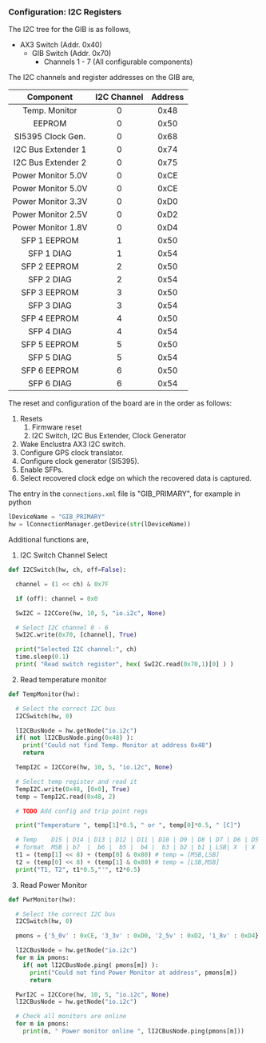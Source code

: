
### Configuration: I2C Registers

The I2C tree for the GIB is as follows,
* AX3 Switch (Addr. 0x40)
    * GIB Switch (Addr. 0x70)
        * Channels 1 - 7 (All configurable components)
             
The I2C channels and register addresses on the GIB are,

| Component         | I2C Channel    | Address |
| :---------------: | :-------------:| :------:| 
| Temp. Monitor     | 0              | 0x48    |   
| EEPROM            | 0              | 0x50    |
| SI5395 Clock Gen. | 0              | 0x68    |
| I2C Bus Extender 1| 0              | 0x74    |
| I2C Bus Extender 2| 0              | 0x75    |
| Power Monitor 5.0V| 0              | 0xCE    |
| Power Monitor 5.0V| 0              | 0xCE    |
| Power Monitor 3.3V| 0              | 0xD0    |
| Power Monitor 2.5V| 0              | 0xD2    |
| Power Monitor 1.8V| 0              | 0xD4    |
| SFP 1 EEPROM      | 1              | 0x50    |
| SFP 1 DIAG        | 1              | 0x54    |
| SFP 2 EEPROM      | 2              | 0x50    |
| SFP 2 DIAG        | 2              | 0x54    |
| SFP 3 EEPROM      | 3              | 0x50    |
| SFP 3 DIAG        | 3              | 0x54    |
| SFP 4 EEPROM      | 4              | 0x50    |
| SFP 4 DIAG        | 4              | 0x54    |
| SFP 5 EEPROM      | 5              | 0x50    |
| SFP 5 DIAG        | 5              | 0x54    |
| SFP 6 EEPROM      | 6              | 0x50    |
| SFP 6 DIAG        | 6              | 0x54    |


The reset and configuration of the board are in the order as follows:
1. Resets
   1. Firmware reset
   2. I2C Switch, I2C Bus Extender, Clock Generator
2. Wake Enclustra AX3 I2C switch.
3. Configure GPS clock translator.
4. Configure clock generator (SI5395).
5. Enable SFPs.
6. Select recovered clock edge on which the recovered data is captured.

The entry in the `connections.xml` file is "GIB_PRIMARY", for example in python
``` python
lDeviceName = "GIB_PRIMARY"
hw = lConnectionManager.getDevice(str(lDeviceName))
```


Additional functions are,

1. I2C Switch Channel Select

``` python
def I2CSwitch(hw, ch, off=False):

  channel = (1 << ch) & 0x7F

  if (off): channel = 0x0

  SwI2C = I2CCore(hw, 10, 5, "io.i2c", None)

  # Select I2C channel 0 - 6
  SwI2C.write(0x70, [channel], True)

  print("Selected I2C channel:", ch)
  time.sleep(0.1)
  print( "Read switch register", hex( SwI2C.read(0x70,1)[0] ) )
```

2. Read temperature monitor

``` python
def TempMonitor(hw):

  # Select the correct I2C bus
  I2CSwitch(hw, 0)

  lI2CBusNode = hw.getNode("io.i2c")
  if( not lI2CBusNode.ping(0x48) ):
    print("Could not find Temp. Monitor at address 0x48")
    return

  TempI2C = I2CCore(hw, 10, 5, "io.i2c", None)

  # Select temp register and read it
  TempI2C.write(0x48, [0x0], True)
  temp = TempI2C.read(0x48, 2)

  # TODO Add config and trip point regs

  print("Temperature ", temp[1]*0.5, " or ", temp[0]*0.5, " [C]")

  # Temp    D15 | D14 | D13 | D12 | D11 | D10 | D9 | D8 | D7 | D6 | D5 | D4 | D3 | D2 | D1 | D0
  # format  MSB | b7  |  b6 |  b5 |  b4 |  b3 | b2 | b1 | LSB| X  | X  | X  | X  | X  | X | X 
  t1 = (temp[1] << 8) + (temp[0] & 0x80) # temp = [MSB,LSB]
  t2 = (temp[0] << 8) + (temp[1] & 0x80) # temp = [LSB,MSB]
  print("T1, T2", t1*0.5,"'", t2*0.5)
```

3. Read Power Monitor

``` python
def PwrMonitor(hw):

  # Select the correct I2C bus
  I2CSwitch(hw, 0)

  pmons = {'5_0v' : 0xCE, '3_3v' : 0xD0, '2_5v' : 0xD2, '1_8v' : 0xD4}

  lI2CBusNode = hw.getNode("io.i2c")
  for m in pmons:
    if( not lI2CBusNode.ping( pmons[m]) ):
      print("Could not find Power Monitor at address", pmons[m])
      return

  PwrI2C = I2CCore(hw, 10, 5, "io.i2c", None)
  lI2CBusNode = hw.getNode("io.i2c")

  # Check all monitors are online
  for m in pmons:
    print(m, " Power monitor online ", lI2CBusNode.ping(pmons[m]))
```
